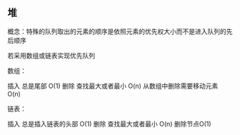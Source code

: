 ## 堆

概念：特殊的队列取出的元素的顺序是依照元素的优先权大小而不是进入队列的先后顺序

若采用数组或链表实现优先队列

数组：

插入 总是尾部  O(1)
删除 查找最大或者最小 O(n) 从数组中删除需要移动元素 O(n)

链表：

插入 总是插入链表的头部  O(1)
删除 查找最大或者最小 O(n) 删除节点O(1)